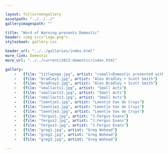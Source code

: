 ```yaml
---

layout: fullscreengallery
assetpath: "../../../"
galleryimagespath: ""

title: "Word of Warning presents Domestic"
header: <img src="logo.png">
stylesheet: gallery.css

header_url: "../../galleries/index.html"
more_link: Domestic
more_url: "../../current/2013-domestic/index.html"

gallery:
    -   {file: "titlepage.jpg", artist: "<small>Domestic presented with Guinness Northern Counties, Z-arts + City Response Limited</small>"}
    -   {file: "bradley1.jpg", artist: "Alex Bradley + Scott Smith"}
    -   {file: "bradley2.jpg", artist: "Alex Bradley + Scott Smith"}
    -   {file: "smallacts1.jpg", artist: "Small Acts"}
    -   {file: "smallacts2.jpg", artist: "Small Acts"}
    -   {file: "smallacts3.jpg", artist: "Small Acts"}
    -   {file: "leentje1.jpg", artist: "Leentje Van de Cruys"}
    -   {file: "leentje2.jpg", artist: "Leentje Van de Cruys"}
    -   {file: "leentje3.jpg", artist: "Leentje Van de Cruys"}
    -   {file: "fergus1.jpg", artist: "J.Fergus Evans"}
    -   {file: "fergus2.jpg", artist: "J.Fergus Evans"}
    -   {file: "fergus3.jpg", artist: "J.Fergus Evans"}
    -   {file: "greg1.jpg", artist: "Greg Wohead"}
    -   {file: "greg2.jpg", artist: "Greg Wohead"}
    -   {file: "greg3.jpg", artist: "Greg Wohead"}

---
```

